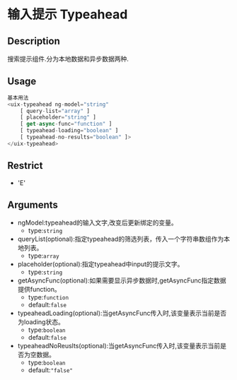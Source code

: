 # 输入提示 Typeahead
## Description
搜索提示组件.分为本地数据和异步数据两种.

## Usage

``` javascript
基本用法
<uix-typeahead ng-model="string"
    [ query-list="array" ]
    [ placeholder="string" ]
    [ get-async-func="function" ]
    [ typeahead-loading="boolean" ]
    [ typeahead-no-results="boolean" ]>
</uix-typeahead>
```
## Restrict
- 'E'

## Arguments

- ngModel:typeahead的输入文字,改变后更新绑定的变量。
    - type:`string`
- queryList(optional):指定typeahead的筛选列表，传入一个字符串数组作为本地列表。
    - type:`array`
- placeholder(optional):指定typeahead中input的提示文字。
    - type:`string`
- getAsyncFunc(optional):如果需要显示异步数据时,getAsyncFunc指定数据提供function。
    - type:`function`
    - default:`false`
- typeaheadLoading(optional):当getAsyncFunc传入时,该变量表示当前是否为loading状态。
    - type:`boolean`
    - default:`false`
- typeaheadNoReuslts(optional):当getAsyncFunc传入时,该变量表示当前是否为空数据。
	- type:`boolean`
	- default:`"false"`

